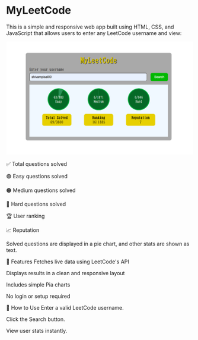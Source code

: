 # MyLeetCode
This is a simple and responsive web app built using HTML, CSS, and JavaScript that allows users to enter any LeetCode username and view:


![Screenshot](./Screenshot.png)

✅ Total questions solved

🟢 Easy questions solved

🟠 Medium questions solved

🔴 Hard questions solved

🏆 User ranking

📈 Reputation

Solved questions are displayed in a pie chart, and other stats are shown as text.

🔗 Features
Fetches live data using LeetCode's API

Displays results in a clean and responsive layout

Includes simple Pia charts

No login or setup required

🚀 How to Use
Enter a valid LeetCode username.

Click the Search button.

View user stats instantly.
